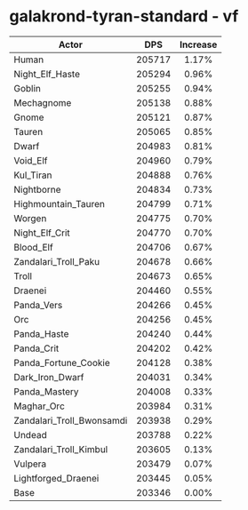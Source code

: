 # galakrond-tyran-standard - vf
| Actor | DPS | Increase |
|---|:---:|:---:|
|Human|205717|1.17%|
|Night_Elf_Haste|205294|0.96%|
|Goblin|205255|0.94%|
|Mechagnome|205138|0.88%|
|Gnome|205121|0.87%|
|Tauren|205065|0.85%|
|Dwarf|204983|0.81%|
|Void_Elf|204960|0.79%|
|Kul_Tiran|204888|0.76%|
|Nightborne|204834|0.73%|
|Highmountain_Tauren|204799|0.71%|
|Worgen|204775|0.70%|
|Night_Elf_Crit|204770|0.70%|
|Blood_Elf|204706|0.67%|
|Zandalari_Troll_Paku|204678|0.66%|
|Troll|204673|0.65%|
|Draenei|204460|0.55%|
|Panda_Vers|204266|0.45%|
|Orc|204256|0.45%|
|Panda_Haste|204240|0.44%|
|Panda_Crit|204202|0.42%|
|Panda_Fortune_Cookie|204128|0.38%|
|Dark_Iron_Dwarf|204031|0.34%|
|Panda_Mastery|204008|0.33%|
|Maghar_Orc|203984|0.31%|
|Zandalari_Troll_Bwonsamdi|203938|0.29%|
|Undead|203788|0.22%|
|Zandalari_Troll_Kimbul|203605|0.13%|
|Vulpera|203479|0.07%|
|Lightforged_Draenei|203445|0.05%|
|Base|203346|0.00%|
